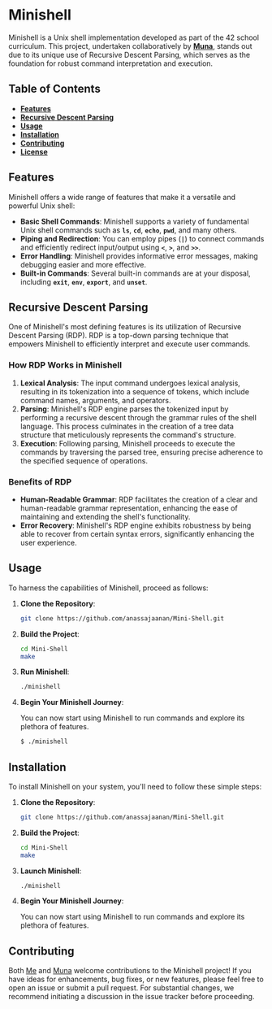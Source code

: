 # **Minishell**

Minishell is a Unix shell implementation developed as part of the 42 school curriculum. This project, undertaken collaboratively by **[Muna](https://github.com/anassajaanan)**, stands out due to its unique use of Recursive Descent Parsing, which serves as the foundation for robust command interpretation and execution.

## **Table of Contents**

- **[Features](#features)**
- **[Recursive Descent Parsing](#recursive-descent-parsing)**
- **[Usage](#usage)**
- **[Installation](#installation)**
- **[Contributing](#contributing)**
- **[License](#license)**

## **Features**

Minishell offers a wide range of features that make it a versatile and powerful Unix shell:

- **Basic Shell Commands**: Minishell supports a variety of fundamental Unix shell commands such as **`ls`**, **`cd`**, **`echo`**, **`pwd`**, and many others.
- **Piping and Redirection**: You can employ pipes (**`|`**) to connect commands and efficiently redirect input/output using **`<`**, **`>`**, and **`>>`**.
- **Error Handling**: Minishell provides informative error messages, making debugging easier and more effective.
- **Built-in Commands**: Several built-in commands are at your disposal, including **`exit`**, **`env`**, **`export`**, and **`unset`**.

## **Recursive Descent Parsing**

One of Minishell's most defining features is its utilization of Recursive Descent Parsing (RDP). RDP is a top-down parsing technique that empowers Minishell to efficiently interpret and execute user commands.

### **How RDP Works in Minishell**

1. **Lexical Analysis**: The input command undergoes lexical analysis, resulting in its tokenization into a sequence of tokens, which include command names, arguments, and operators.
2. **Parsing**: Minishell's RDP engine parses the tokenized input by performing a recursive descent through the grammar rules of the shell language. This process culminates in the creation of a tree data structure that meticulously represents the command's structure.
3. **Execution**: Following parsing, Minishell proceeds to execute the commands by traversing the parsed tree, ensuring precise adherence to the specified sequence of operations.

### **Benefits of RDP**

- **Human-Readable Grammar**: RDP facilitates the creation of a clear and human-readable grammar representation, enhancing the ease of maintaining and extending the shell's functionality.
- **Error Recovery**: Minishell's RDP engine exhibits robustness by being able to recover from certain syntax errors, significantly enhancing the user experience.

## **Usage**

To harness the capabilities of Minishell, proceed as follows:

1. **Clone the Repository**:
    
    ```bash
    git clone https://github.com/anassajaanan/Mini-Shell.git
    ```
    
2. **Build the Project**:
    
    ```bash
    cd Mini-Shell
    make
    ```
    
3. **Run Minishell**:
    
    ```bash
    ./minishell
    ```
    
4. **Begin Your Minishell Journey**:
    
    You can now start using Minishell to run commands and explore its plethora of features.
    
    ```bash
    $ ./minishell
    ```
    

## **Installation**

To install Minishell on your system, you'll need to follow these simple steps:

1. **Clone the Repository**:
    
    ```bash
    git clone https://github.com/anassajaanan/Mini-Shell.git
    ```
    
2. **Build the Project**:
    
    ```bash
    cd Mini-Shell
    make
    ```
    
3. **Launch Minishell**:
    
    ```bash
    ./minishell
    ```
    
4. **Begin Your Minishell Journey**:
    
    You can now start using Minishell to run commands and explore its plethora of features.
    

## **Contributing**

Both [Me](https://github.com/anassajaanan) and [Muna](https://github.com/anassajaanan) welcome contributions to the Minishell project! If you have ideas for enhancements, bug fixes, or new features, please feel free to open an issue or submit a pull request. For substantial changes, we recommend initiating a discussion in the issue tracker before proceeding.
